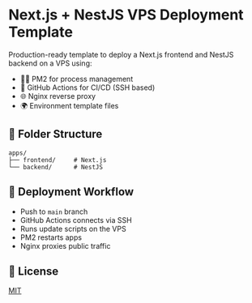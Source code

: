 # Next.js + NestJS VPS Deployment Template

Production-ready template to deploy a Next.js frontend and NestJS backend on a VPS using:

- 🧑‍💻 PM2 for process management
- 🔁 GitHub Actions for CI/CD (SSH based)
- 🌐 Nginx reverse proxy
- 🌍 Environment template files

## 🔧 Folder Structure

```text
apps/
├── frontend/     # Next.js
└── backend/      # NestJS
```

## 🚀 Deployment Workflow

- Push to `main` branch
- GitHub Actions connects via SSH
- Runs update scripts on the VPS
- PM2 restarts apps
- Nginx proxies public traffic

## 📄 License

[MIT](LICENSE)

